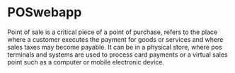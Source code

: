 # POSwebapp
Point of sale is a critical piece of a point of purchase, refers to the place where a customer executes the payment for goods or services and where sales taxes may become payable. It can be in a physical store, where pos terminals and systems are used to process card payments or a virtual sales point such as a computer or mobile electronic device.
